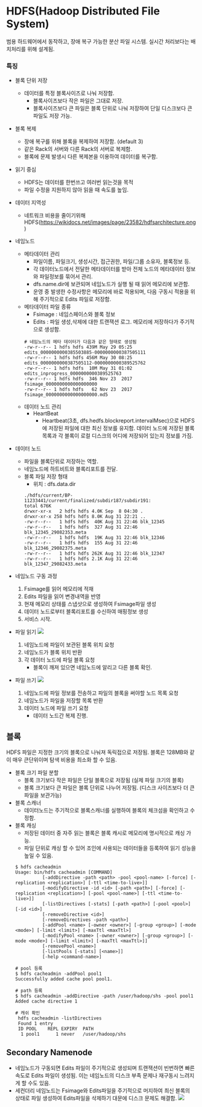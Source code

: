 # HDFS(Hadoop Distributed File System)
범용 하드웨어에서 동작하고, 장애 복구 가능한 분산 파일 시스템. 실시간 처리보다는 배치처리를 위해 설계됨.

### 특징
* 블록 단위 저장
    * 데이터를 특정 블록사이즈로 나눠 저장함.
        * 블록사이즈보다 작은 파일은 그대로 저장.
        * 블록사이즈보다 큰 파일은 블록 단위로 나눠 저장하여 단일 디스크보다 큰 파일도 저장 가능.
* 블록 복제
    * 장애 복구를 위해 블록을 복제하여 저장함. (default 3)
    * 같은 Rack의 서버와 다른 Rack의 서버로 복제함.
    * 블록에 문제 발생시 다른 복제본을 이용하여 데이터를 복구함.
* 읽기 중심
    * HDFS는 데이터를 한번쓰고 여러번 읽는것을 목적
    * 파일 수정을 지원하지 않아 읽을 때 속도를 높임.
* 데이터 지역성
    * 네트워크 비용을 줄이기위해 HDFS(https://wikidocs.net/images/page/23582/hdfsarchitecture.png)

* 네임노드
    * 메타데이터 관리
        * 파일이름, 파일크기, 생성시간, 접근권한, 파일/그룹 소유자, 블록정보 등.
        * 각 데이터노드에서 전달한 메타데이터를 받아 전체 노드의 메타데이터 정보와 파일정보를 묶어서 관리.
        * dfs.name.dir에 보관되며 네임노드가 실행 될 때 읽어 메모리에 보관함.
        * 운영 중 발생한 수정사항은 메모리에 바로 적용되며, 다음 구동시 적용을 위해 주기적으로 Edits 파일로 저장함.
    * 메타데이터 파일 종류
        * Fsimage : 네임스페이스와 블록 정보
        * Edits : 파일 생성,삭제에 대한 트랜잭션 로그. 메모리에 저장하다가 주기적으로 생성함.
        ```
        # 네임노드의 메타 데이터가 다음과 같은 형태로 생성됨  
        -rw-r--r-- 1 hdfs hdfs 439M May 29 05:25 edits_0000000000385503885-0000000000387505111
        -rw-r--r-- 1 hdfs hdfs 456M May 30 08:25 edits_0000000000387505112-0000000000389525762
        -rw-r--r-- 1 hdfs hdfs  10M May 31 01:02 edits_inprogress_0000000000389525763
        -rw-r--r-- 1 hdfs hdfs  346 Nov 23  2017 fsimage_0000000000000000000
        -rw-r--r-- 1 hdfs hdfs   62 Nov 23  2017 fsimage_0000000000000000000.md5
        ```
    * 데이터 노드 관리
        * HeartBeat
            * Heartbeat(3초, dfs.hedfs.blockreport.intervalMsec)으로 HDFS에 저장된 파일에 대한 최신 정보를 유지함. 데이터 노드에 저장된 블록 목록과 각 블록이 로컬 디스크의 어디에 저장되어 있는지 정보를 가짐.

* 데이터 노드 
    * 파일을 블록단위로 저장하는 역할.
    * 네임노드에 하트비트와 블록리포트를 전달.
    * 블록 파일 저장 형태
        * 위치 : dfs.data.dir
        ```
        ./hdfs/current/BP-11233441/current/finalized/subdir187/subdir191:
        total 676K
        drwxr-xr-x   2 hdfs hdfs 4.0K Sep  8 04:30 .
        drwxr-xr-x 258 hdfs hdfs 8.0K Aug 31 22:21 ..
        -rw-r--r--   1 hdfs hdfs  40K Aug 31 22:46 blk_12345
        -rw-r--r--   1 hdfs hdfs  327 Aug 31 22:46 blk_12345_29082353.meta
        -rw-r--r--   1 hdfs hdfs  19K Aug 31 22:46 blk_12346
        -rw-r--r--   1 hdfs hdfs  155 Aug 31 22:46 blk_12346_29082375.meta
        -rw-r--r--   1 hdfs hdfs 262K Aug 31 22:46 blk_12347
        -rw-r--r--   1 hdfs hdfs 2.1K Aug 31 22:46 blk_12347_29082433.meta
        ```
* 네임노드 구동 과정
    1. Fsimage를 읽어 메모리에 적재
    2. Edits 파일을 읽어 변경내역을 반영
    3. 현재 메모리 상태를 스냅샷으로 생성하여 Fsimage파일 생성
    4. 데이터 노드로부터 블록리포트를 수신하여 매핑정보 생성
    5. 서비스 시작.
* 파일 읽기
    ![](http://www.corejavaguru.com/assets/images/content/hdfs-data-flow-read.png)
    1. 네임노드에 파일이 보관된 블록 위치 요청
    2. 네임노드가 블록 위치 반환
    3. 각 데이터 노드에 파일 블록 요청
        * 블록이 깨져 있으면 네임노드에 알리고 다른 블록 확인.
* 파일 쓰기
    ![](http://www.corejavaguru.com/assets/images/content/hdfs-data-flow-write.png)
    1. 네임노드에 파일 정보를 전송하고 파일의 블록을 써야할 노드 목록 요청
    2. 네임노드가 파일을 저장할 목록 반환
    3. 데이터 노드에 파일 쓰기 요청
        * 데이터 노드간 복제 진행.
        
## 블록
HDFS 파일은 지정한 크기의 블록으로 나눠져 독릭접으로 저장됨. 블록은 128MB와 같이 매우 큰단위이며 탐색 비용을 최소화 할 수 있음. 
* 블록 크기 파일 분할
    * 블록 크기보다 작은 파일은 단일 블록으로 저장됨 (실제 파일 크기의 블록)
    * 블록 크기보다 큰 파일은 블록 단위로 나누어 저장됨. (디스크 사이즈보다 더 큰 파일을 보관가능)
* 블록 스캐너
    * 데이터노드는 주기적으로 블록스캐너를 실행하여 블록의 체크섬을 확인하고 수정함.
* 블록 캐싱
    * 저장된 데이터 중 자주 읽는 블록은 블록 캐시로 메모리에 명시적으로 캐싱 가능.
    * 파일 단위로 캐싱 할 수 있어 조인에 사용되는 데이터들을 등록하여 읽기 성능을 높일 수 있음.
    ```
    $ hdfs cacheadmin
    Usage: bin/hdfs cacheadmin [COMMAND]
              [-addDirective -path <path> -pool <pool-name> [-force] [-replication <replication>] [-ttl <time-to-live>]]
              [-modifyDirective -id <id> [-path <path>] [-force] [-replication <replication>] [-pool <pool-name>] [-ttl <time-to-live>]]
              [-listDirectives [-stats] [-path <path>] [-pool <pool>] [-id <id>]
              [-removeDirective <id>]
              [-removeDirectives -path <path>]
              [-addPool <name> [-owner <owner>] [-group <group>] [-mode <mode>] [-limit <limit>] [-maxTtl <maxTtl>]
              [-modifyPool <name> [-owner <owner>] [-group <group>] [-mode <mode>] [-limit <limit>] [-maxTtl <maxTtl>]]
              [-removePool <name>]
              [-listPools [-stats] [<name>]]
              [-help <command-name>]

    # pool 등록 
    $ hdfs cacheadmin -addPool pool1
    Successfully added cache pool pool1.

    # path 등록
    $ hdfs cacheadmin -addDirective -path /user/hadoop/shs -pool pool1
    Added cache directive 1

    # 캐쉬 확인 
     hdfs cacheadmin -listDirectives
     Found 1 entry
     ID POOL    REPL EXPIRY  PATH             
      1 pool1      1 never   /user/hadoop/shs 
    ```

## Secondary Namenode
* 네임노드가 구동되면 Edits 파일이 주기적으로 생성되며 트랜잭션이 빈번하면 빠른 속도로 Edits 파일이 생성됨. 이는 네임노드의 디스크 부족 문제나 재구동시 느려지게 할 수도 있음.
* 세컨더리 네임노드는 Fsimage와 Edits파일을 주기적으로 머지하여 최신 블록의 상태로 파일 생성하여 Edits파일을 삭제하기 대문에 디스크 문제도 해결함.
![](https://charsyam.files.wordpress.com/2011/04/fsimage.png)